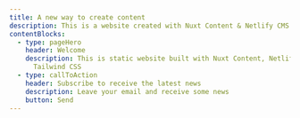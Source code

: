 ```yaml
---
title: A new way to create content
description: This is a website created with Nuxt Content & Netlify CMS
contentBlocks:
  - type: pageHero
    header: Welcome
    description: This is static website built with Nuxt Content, Netlify CMS and
      Tailwind CSS
  - type: callToAction
    header: Subscribe to receive the latest news
    description: Leave your email and receive some news
    button: Send
---
```

